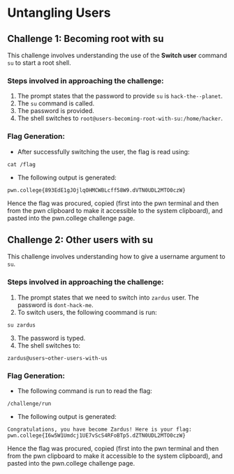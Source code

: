 # Untangling Users

## Challenge 1: **Becoming root with su**
This challenge involves understanding the use of the **Switch user** command ```su``` to start a root shell.

### Steps involved in approaching the challenge:
1. The prompt states that the password to provide ```su``` is ```hack-the--planet```.
2. The ```su``` command is called.
3. The password is provided.
4. The shell switches to ```root@users-becoming-root-with-su:/home/hacker```.

### Flag Generation:
* After successfully switching the user, the flag is read using:
```
cat /flag
```
* The following output is generated:
```
pwn.college{893EdE1gJOjlqOHMCWBLcff58W9.dVTN0UDL2MTO0czW}
```
Hence the flag was procured, copied (first into the pwn terminal and then from the pwn clipboard to make it accessible to the system clipboard), and pasted into the pwn.college challenge page.

## Challenge 2: **Other users with su**
This challenge involves understanding how to give a username argument to ```su```.

### Steps involved in approaching the challenge:
1. The prompt states that we need to switch into ```zardus``` user. The password is ```dont-hack-me```.
2. To switch users, the following coommand is run:
```
su zardus
```
3. The password is typed.
4. The shell switches to:
```
zardus@users~other-users-with-us
```

### Flag Generation:
* The following command is run to read the flag:
```
/challenge/run
```
* The following output is generated:
```
Congratulations, you have become Zardus! Here is your flag:
pwn.college{I6w5W1Umdcj1UE7vScS4RFoBTp5.dZTN0UDL2MTO0czW}
```
Hence the flag was procured, copied (first into the pwn terminal and then from the pwn clipboard to make it accessible to the system clipboard), and pasted into the pwn.college challenge page.


